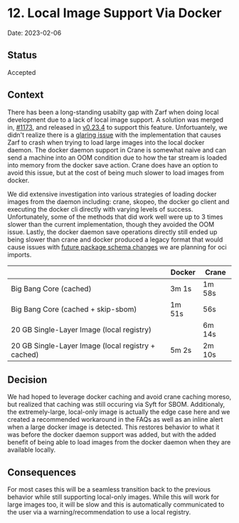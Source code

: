 # 12. Local Image Support Via Docker

Date: 2023-02-06

## Status

Accepted

## Context

There has been a long-standing usabilty gap with Zarf when doing local development due to a lack of local image support. A solution was merged in, [#1173](https://github.com/defenseunicorns/zarf/pull/1173), and released in [v0.23.4](https://github.com/defenseunicorns/zarf/releases/tag/v0.23.4) to support this feature. Unfortuantely, we didn't realize there is a [glaring issue](https://github.com/defenseunicorns/zarf/issues/1214) with the implementation that causes Zarf to crash when trying to load large images into the local docker daemon.  The docker daemon support in Crane is somewhat naive and can send a machine into an OOM condition due to how the tar stream is loaded into memory from the docker save action. Crane does have an option to avoid this issue, but at the cost of being much slower to load images from docker. 

We did extensive investigation into various strategies of loading docker images from the daemon including: crane, skopeo, the docker go client and executing the docker cli directly with varying levels of success. Unfortunately, some of the methods that did work well were up to 3 times slower than the current implementation, though they avoided the OOM issue. Lastly, the docker daemon save operations directly still ended up being slower than crane and docker produced a legacy format that would cause issues with [future package schema changes](https://github.com/defenseunicorns/zarf/issues/1319) we are planning for oci imports.

|                                                    | **Docker** | **Crane** |
| -------------------------------------------------- | ---------- | --------- |
| Big Bang Core (cached)                             | 3m 1s      | 1m 58s    |
| Big Bang Core (cached + skip-sbom)                 | 1m 51s     | 56s       |
| 20 GB Single-Layer Image (local registry)          |            | 6m 14s    |
| 20 GB Single-Layer Image (local registry + cached) | 5m 2s      | 2m 10s    |

## Decision

We had hoped to leverage docker caching and avoid crane caching moreso, but realized that caching was still occuring via Syft for SBOM. Additionaly, the extremely-large, local-only image is actually the edge case here and we created a recommended workaround in the FAQs as well as an inline alert when a large docker image is detected. This restores behavior to what it was before the docker daemon support was added, but with the added benefit of being able to load images from the docker daemon when they are available locally. 

## Consequences

For most cases this will be a seamless transition back to the previous behavior while still supporting local-only images. While this will work for large images too, it will be slow and this is automatically communicated to the user via a warning/recommendation to use a local registry.

